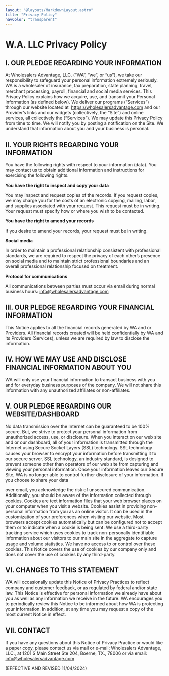 ```yaml
---
layout: "@layouts/MarkdownLayout.astro"
title: "Privacy Policy"
navColor: "transparent"
---
```


# W.A. LLC Privacy Policy

## I. OUR PLEDGE REGARDING YOUR INFORMATION

At Wholesalers Advantage, LLC. (“WA”, “we”, or “us”), we take our responsibility to safeguard
your personal information extremely seriously.  WA is a wholesaler of insurance, tax
preparation, state planning, travel, merchant processing, payroll, financial and social media
services. This Privacy Policy explains how we acquire, use, and transmit your Personal
Information (as defined below). We deliver our programs (“Services”) through our website
located at  https://wholesalersadvantage.com and our Provider’s links and our widgets
(collectively, the “Site”) and online services, all collectively the (“Services”). We may update
this Privacy Policy from time to time. We will notify you by posting a notification on the
Site. We understand that information about you and your business is personal.

## II. YOUR RIGHTS REGARDING YOUR INFORMATION

You have the following rights with respect to your information (data). You may contact us to
obtain additional information and instructions for exercising the following rights.

**You have the right to inspect and copy your data**

You may inspect and request copies of the records. If you request copies, we may charge you for
the costs of an electronic copying, mailing, labor, and supplies associated with your request. This
request must be in writing. Your request must specify how or where you wish to be contacted.

**You have the right to amend your records**

If you desire to amend your records, your request must be in writing.

**Social media**

In order to maintain a professional relationship consistent with professional standards, we are
required to respect the privacy of each other’s presence on social media and to maintain strict
professional boundaries and an overall professional relationship focused on treatment.

**Protocol for communications**

All communications between parties must occur via email during normal business hours:
info@wholesalersadvantage.com

## III. OUR PLEDGE REGARDING YOUR FINANCIAL INFORMATION

This Notice applies to all the financial records generated by WA and or Providers. All financial
records created will be held confidentially by WA and its Providers (Services), unless we are
required by law to disclose the information.

## IV. HOW WE MAY USE AND DISCLOSE FINANCIAL INFORMATION ABOUT YOU

WA will only use your financial information to transact business with you and for everyday
business purposes of the company. We will not share this information with any unauthorized
affiliates or non-affiliates.

## V. OUR PLEDGE REGARDING OUR WEBSITE/DASHBOARD

No data transmission over the Internet can be guaranteed to be 100% secure. But, we strive to
protect your personal information from unauthorized access, use, or disclosure. When you
interact on our web site and or our dashboard, all of your information is transmitted through the
Internet using Secure Socket Layers (SSL) technology. SSL technology causes your browser to
encrypt your information before transmitting it to our secure server. SSL technology, an industry
standard, is designed to prevent someone other than operators of our web site from capturing and
viewing your personal information. Once your information leaves our Secure Site, WA is no
longer able to control further disclosure of your information. If you choose to share your data

over email, you acknowledge the risk of unsecured communication. Additionally, you should be
aware of the information collected through cookies. Cookies are text information files that your
web browser places on your computer when you visit a website. Cookies assist in providing non-
personal information from you as an online visitor. It can be used in the customization of your
preferences when visiting our website. Most browsers accept cookies automatically but can be
configured not to accept them or to indicate when a cookie is being sent. We use a third-party
tracking service which uses cookies to track non-personally identifiable information about our
visitors to our main site in the aggregate to capture usage and volume statistics. We have no
access to or control over these cookies. This Notice covers the use of cookies by our company
only and does not cover the use of cookies by any third-party.

## VI. CHANGES TO THIS STATEMENT

WA will occasionally update this Notice of Privacy Practices to reflect company and customer
feedback, or as regulated by federal and/or state law. This Notice is effective for personal
information we already have about you as well as any information we receive in the future. WA
encourages you to periodically review this Notice to be informed about how WA is protecting
your information. In addition, at any time you may request a copy of the most current Notice in
effect.

## VII. CONTACT

If you have any questions about this Notice of Privacy Practice or would like a paper copy,
please contact us via mail or e-mail: Wholesalers Advantage, LLC., at 1201 S Main Street Ste
204, Boerne, TX., 78006 or via email: info@wholesalersadvantage.com

(EFFECTIVE AND REVISED 11/04/2024)
